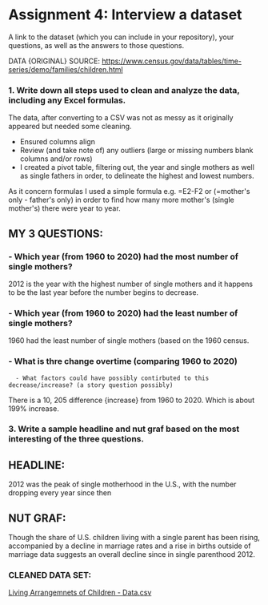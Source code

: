 # Assignment 4: Interview a dataset

A link to the dataset (which you can include in your repository), your questions, as well as the answers to those questions.

DATA {ORIGINAL} SOURCE: https://www.census.gov/data/tables/time-series/demo/families/children.html


### 1. Write down all steps used to clean and analyze the data, including any Excel formulas.

The data, after converting to a CSV was not as messy as it originally appeared but needed some cleaning. 

- Ensured columns align
- Review (and take note of) any outliers (large or missing numbers blank columns and/or rows)
- I created a pivot table, filtering out, the year and single mothers as well as single fathers in order, to delineate the highest and lowest numbers.  

As it concern formulas I used a simple formula e.g. =E2-F2 or (=mother's only - father's only) in order to find how many more mother's (single mother's) there were  year to year. 



## MY 3 QUESTIONS: 

### - Which year (from 1960 to 2020) had the most number of single mothers? 

2012 is the year with the highest number of single mothers and it happens to be the last year before the number begins to decrease. 


### - Which year (from 1960 to 2020) had the least number of single mothers? 

1960 had the least number of single mothers (based on the 1960 census. 

### - What is thre change overtime (comparing 1960 to 2020)
      - What factors could have possibly contirbuted to this decrease/increase? (a story question possibly) 

There is a 10, 205 difference {increase} from 1960 to 2020. Which is about 199% increase. 


### 3. Write a sample headline and nut graf based on the most interesting of the three questions.


## HEADLINE: 
2012 was the peak of single motherhood in the U.S., with the number dropping every year since then 


## NUT GRAF: 
Though the share of U.S. children living with a single parent has been rising, accompanied by a decline in marriage rates and a rise in births outside of marriage data suggests an overall decline since in single parenthood 2012.


### CLEANED DATA SET: 
[Living Arrangemnets of Children - Data.csv](https://github.com/iamjayshakur/datavisualization-fall2021/files/7470270/Living.Arrangemnets.of.Children.-.Data.csv)

